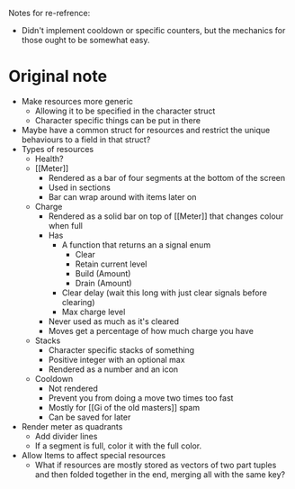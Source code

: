 Notes for re-refrence:
- Didn't implement cooldown or specific counters, but the mechanics for those ought to be somewhat easy.

# Original note
- Make resources more generic
	- Allowing it to be specified in the character struct
	- Character specific things can be put in there
- Maybe have a common struct for resources and restrict the unique behaviours to a field in that struct?
- Types of resources
	- Health?
	- [[Meter]]
		- Rendered as a bar of four segments at the bottom of the screen
		- Used in sections
		- Bar can wrap around with items later on
	- Charge
		- Rendered as a solid bar on top of [[Meter]] that changes colour when full
		- Has
			- A function that returns an a signal enum
				- Clear
				- Retain current level
				- Build (Amount)
				- Drain (Amount)
			- Clear delay (wait this long with just clear signals before clearing)
			- Max charge level
		- Never used as much as it's cleared
		- Moves get a percentage of how much charge you have
	- Stacks
		- Character specific stacks of something
		- Positive integer with an optional max
		- Rendered as a number and an icon
	- Cooldown
		- Not rendered
		- Prevent you from doing a move two times too fast
		- Mostly for [[Gi of the old masters]] spam
		- Can be saved for later
- Render meter as quadrants
	- Add divider lines
	- If a segment is full, color it with the full color.
- Allow Items to affect special resources
	- What if resources are mostly stored as vectors of two part tuples and then folded together in the end, merging all with the same key?